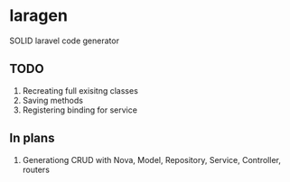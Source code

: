 # laragen

SOLID laravel code generator

## TODO

1. Recreating full exisitng classes
2. Saving methods
3. Registering binding for service

## In plans

1. Generationg CRUD with Nova, Model, Repository, Service, Controller, routers
